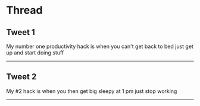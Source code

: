 # Thread

## Tweet 1

My number one productivity hack is when you can't get back to bed just get up and start doing stuff

---

## Tweet 2

My #2 hack is when you then get big sleepy at 1 pm just stop working

---

